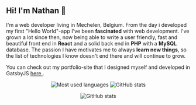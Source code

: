 ## Hi! I'm Nathan 👋

I'm a web developer living in Mechelen, Belgium. From the day i developed my first "Hello World"-app I've been <strong>fascinated</strong> with web development.
I've grown a lot since then, now being able to write a user friendly, fast and beautiful front end in <strong>React</strong> and a solid back end in <strong>PHP</strong> with a <strong>MySQL</strong> database.
The passion I have motivates me to always <strong>learn new things</strong>, so the list of technologies I know doesn't end there and will continue to grow.

You can check out my portfolio-site that I designed myself and developed in GatsbyJS <a href="https://nathanz.dev"> here </a>.
<br/>

<p align="center">

<img src="https://github-readme-stats.vercel.app/api/top-langs/?username=nathanziarczyk&layout=compact&hide=makefile&theme=nord" alt="Most used languages" />

<img src="https://github-readme-stats.vercel.app/api?username=nathanziarczyk&show_icons=true&count_private=true&hide=contribs,prs&theme=nord" alt="GitHub stats" />

</p>
<p align="center">

<img src="https://www.codewars.com/users/nathanziarczyk/badges/large" alt="GitHub stats" />

</p>

<p align="center">

</p>